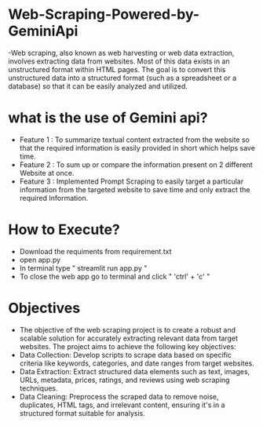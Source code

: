 # Web-Scraping-Powered-by-GeminiApi
-Web scraping, also known as web harvesting or web data extraction, involves extracting data from websites. Most of this data exists in an unstructured format within HTML pages. The goal is to convert this   
unstructured data into a structured format (such as a spreadsheet or a database) so that it can be easily analyzed and utilized.

# what is the use of Gemini api?
- Feature 1 : To summarize textual content extracted from the website so that the required information is easily provided in short which helps save time.
- Feature 2 : To sum up or compare the information present on 2 different Website at once.
- Feature 3 : Implemented Prompt Scraping to easily target a particular information from the targeted website to save time and only extract the required Information.

# How to Execute? 
- Download the requiments from requirement.txt
- open app.py
- In terminal type " streamlit run app.py "
- To close the web app go to terminal and click " 'ctrl' + 'c' "

# Objectives
- The objective of the web scraping project is to create a robust and scalable solution for accurately extracting relevant data from target websites. The project aims to achieve the following key objectives:
- Data Collection: Develop scripts to scrape data based on specific criteria like keywords, categories, and date ranges from target websites.
- Data Extraction: Extract structured data elements such as text, images, URLs, metadata, prices, ratings, and reviews using web scraping techniques.
- Data Cleaning: Preprocess the scraped data to remove noise, duplicates, HTML tags, and irrelevant content, ensuring it's in a structured format suitable for analysis.

  

